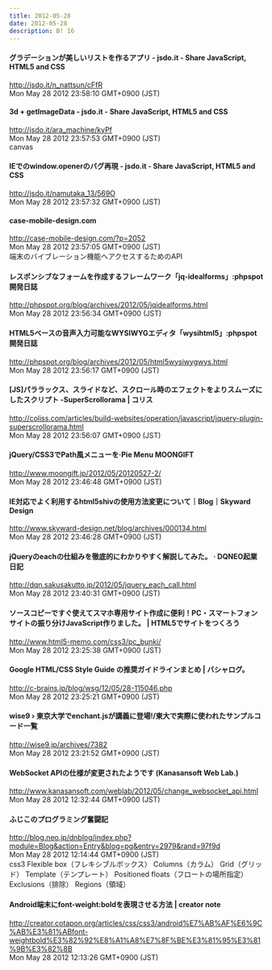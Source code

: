 ```yaml
---
title: 2012-05-28
date: 2012-05-28
description: B! 16
---
```


#### グラデーションが美しいリストを作るアプリ - jsdo.it - Share JavaScript, HTML5 and CSS
http://jsdo.it/n_nattsun/cFfR<br>
Mon May 28 2012 23:58:10 GMT+0900 (JST)<br>


#### 3d + getImageData - jsdo.it - Share JavaScript, HTML5 and CSS
http://jsdo.it/ara_machine/kyPf<br>
Mon May 28 2012 23:57:53 GMT+0900 (JST)<br>
canvas


#### IEでのwindow.openerのバグ再現 - jsdo.it - Share JavaScript, HTML5 and CSS
http://jsdo.it/namutaka_13/569O<br>
Mon May 28 2012 23:57:32 GMT+0900 (JST)<br>


#### case-mobile-design.com
http://case-mobile-design.com/?p=2052<br>
Mon May 28 2012 23:57:05 GMT+0900 (JST)<br>
端末のバイブレーション機能へアクセスするためのAPI


#### レスポンシブなフォームを作成するフレームワーク「jq-idealforms」:phpspot開発日誌
http://phpspot.org/blog/archives/2012/05/jqidealforms.html<br>
Mon May 28 2012 23:56:34 GMT+0900 (JST)<br>


#### HTML5ベースの音声入力可能なWYSIWYGエディタ「wysihtml5」:phpspot開発日誌
http://phpspot.org/blog/archives/2012/05/html5wysiwygwys.html<br>
Mon May 28 2012 23:56:17 GMT+0900 (JST)<br>


####   [JS]パララックス、スライドなど、スクロール時のエフェクトをよりスムーズにしたスクリプト -SuperScrollorama | コリス
http://coliss.com/articles/build-websites/operation/javascript/jquery-plugin-superscrollorama.html<br>
Mon May 28 2012 23:56:07 GMT+0900 (JST)<br>


#### jQuery/CSS3でPath風メニューを·Pie Menu MOONGIFT
http://www.moongift.jp/2012/05/20120527-2/<br>
Mon May 28 2012 23:46:48 GMT+0900 (JST)<br>


#### IE対応でよく利用するhtml5shivの使用方法変更について｜Blog｜Skyward Design
http://www.skyward-design.net/blog/archives/000134.html<br>
Mon May 28 2012 23:46:28 GMT+0900 (JST)<br>


####  jQueryのeachの仕組みを徹底的にわかりやすく解説してみた。 ·  DQNEO起業日記
http://dqn.sakusakutto.jp/2012/05/jquery_each_call.html<br>
Mon May 28 2012 23:40:31 GMT+0900 (JST)<br>


#### ソースコピーですぐ使えてスマホ専用サイト作成に便利！PC・スマートフォンサイトの振り分けJavaScript作りました。 | HTML5でサイトをつくろう
http://www.html5-memo.com/css3/pc_bunki/<br>
Mon May 28 2012 23:25:38 GMT+0900 (JST)<br>


#### Google HTML/CSS Style Guide の推奨ガイドラインまとめ | バシャログ。
http://c-brains.jp/blog/wsg/12/05/28-115046.php<br>
Mon May 28 2012 23:25:21 GMT+0900 (JST)<br>


#### wise9 › 東京大学でenchant.jsが講義に登場!/東大で実際に使われたサンプルコード一覧
http://wise9.jp/archives/7382<br>
Mon May 28 2012 23:21:52 GMT+0900 (JST)<br>


#### WebSocket APIの仕様が変更されたようです (Kanasansoft Web Lab.)
http://www.kanasansoft.com/weblab/2012/05/change_websocket_api.html<br>
Mon May 28 2012 12:32:44 GMT+0900 (JST)<br>


#### ふじこのプログラミング奮闘記
http://blog.neo.jp/dnblog/index.php?module=Blog&action=Entry&blog=pg&entry=2979&rand=97f9d<br>
Mon May 28 2012 12:14:44 GMT+0900 (JST)<br>
css3 Flexible box（フレキシブルボックス） Columns（カラム） Grid（グリッド） Template（テンプレート） Positioned floats（フロートの場所指定） Exclusions（排除） Regions（領域）


#### Android端末にfont-weight:boldを表現させる方法 | creator note
http://creator.cotapon.org/articles/css/css3/android%E7%AB%AF%E6%9C%AB%E3%81%ABfont-weightbold%E3%82%92%E8%A1%A8%E7%8F%BE%E3%81%95%E3%81%9B%E3%82%8B<br>
Mon May 28 2012 12:13:26 GMT+0900 (JST)<br>


